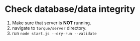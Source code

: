 

# Check database/data integrity
1. Make sure that server is **NOT** running.
2. navigate to `torque/server` directory.
3. run `node start.js --dry-run --validate`

